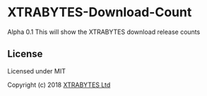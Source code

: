 # XTRABYTES-Download-Count

Alpha 0.1
This will show the XTRABYTES download release counts 

License
-------

Licensed under MIT

Copyright (c) 2018 [XTRABYTES Ltd](https://xtrabytes.global)
